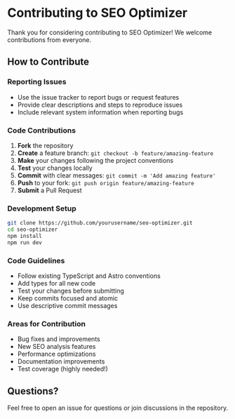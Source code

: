 # Contributing to SEO Optimizer

Thank you for considering contributing to SEO Optimizer! We welcome contributions from everyone.

## How to Contribute

### Reporting Issues
- Use the issue tracker to report bugs or request features
- Provide clear descriptions and steps to reproduce issues
- Include relevant system information when reporting bugs

### Code Contributions

1. **Fork** the repository
2. **Create** a feature branch: `git checkout -b feature/amazing-feature`
3. **Make** your changes following the project conventions
4. **Test** your changes locally
5. **Commit** with clear messages: `git commit -m 'Add amazing feature'`
6. **Push** to your fork: `git push origin feature/amazing-feature`
7. **Submit** a Pull Request

### Development Setup

```bash
git clone https://github.com/yourusername/seo-optimizer.git
cd seo-optimizer
npm install
npm run dev
```

### Code Guidelines

- Follow existing TypeScript and Astro conventions
- Add types for all new code
- Test your changes before submitting
- Keep commits focused and atomic
- Use descriptive commit messages

### Areas for Contribution

- Bug fixes and improvements
- New SEO analysis features
- Performance optimizations
- Documentation improvements
- Test coverage (highly needed!)

## Questions?

Feel free to open an issue for questions or join discussions in the repository.